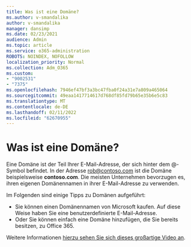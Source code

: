 ```yaml
---
title: Was ist eine Domäne?
ms.author: v-smandalika
author: v-smandalika
manager: dansimp
ms.date: 02/23/2021
audience: Admin
ms.topic: article
ms.service: o365-administration
ROBOTS: NOINDEX, NOFOLLOW
localization_priority: Normal
ms.collection: Adm_O365
ms.custom:
- "9002531"
- "7375"
ms.openlocfilehash: 7946ef47bf3a3bc47fba0f24a31e7a809a465064
ms.sourcegitcommit: 49eaa1417714617d768df85fd79b65e35b6e5c83
ms.translationtype: MT
ms.contentlocale: de-DE
ms.lasthandoff: 02/11/2022
ms.locfileid: "62670955"
---
```

# <a name="whats-a-domain"></a>Was ist eine Domäne?

Eine Domäne ist der Teil Ihrer E-Mail-Adresse, der sich hinter dem @-Symbol befindet. In der Adresse rob@contoso.com ist die Domäne beispielsweise **contoso.com**. Die meisten Unternehmen bevorzugen es, ihren eigenen Domänennamen in ihrer E-Mail-Adresse zu verwenden.

Im Folgenden sind einige Tipps zu Domänen aufgeführt:

- Sie können einen Domänennamen von Microsoft kaufen. Auf diese Weise haben Sie eine benutzerdefinierte E-Mail-Adresse.
- Oder Sie können einfach eine Domäne hinzufügen, die Sie bereits besitzen, zu Office 365.

Weitere Informationen [hierzu sehen Sie sich dieses großartige Video an](https://www.youtube.com/watch).